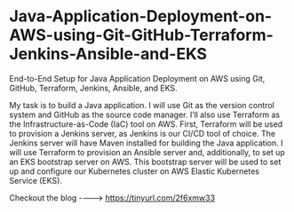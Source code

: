 # Java-Application-Deployment-on-AWS-using-Git-GitHub-Terraform-Jenkins-Ansible-and-EKS
End-to-End Setup for Java Application Deployment on AWS using Git, GitHub, Terraform, Jenkins, Ansible, and EKS.


My task is to build a Java application. I will use Git as the version control system and GitHub as the source code manager. I’ll also use Terraform as the Infrastructure-as-Code (IaC) tool on AWS. First, Terraform will be used to provision a Jenkins server, as Jenkins is our CI/CD tool of choice. The Jenkins server will have Maven installed for building the Java application. I will use Terraform to provision an Ansible server and, additionally, to set up an EKS bootstrap server on AWS. This bootstrap server will be used to set up and configure our Kubernetes cluster on AWS Elastic Kubernetes Service (EKS). 

Checkout the blog ----> https://tinyurl.com/2f6xmw33
